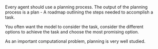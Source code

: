 Every agent should use a planning process. The output of the planning process is a plan - A roadmap outlining the steps needed to accomplish a task.

You often want the model to consider the task, consider the different options to achieve the task and choose the most promising option.

As an important computational problem, planning is very well studied.
